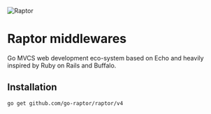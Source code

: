 ![Raptor](https://static.husak.me/img/raptor/logo.png)

# Raptor middlewares

Go MVCS web development eco-system based on Echo and heavily inspired by Ruby on Rails and Buffalo.

## Installation

`go get github.com/go-raptor/raptor/v4`

